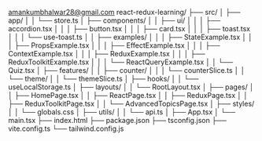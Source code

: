 amankumbhalwar28@gmail.com
react-redux-learning/
├── src/
│   ├── app/
│   │   └── store.ts
│   ├── components/
│   │   ├── ui/
│   │   │   ├── accordion.tsx
│   │   │   ├── button.tsx
│   │   │   ├── card.tsx
│   │   │   ├── toast.tsx
│   │   │   └── use-toast.ts
│   │   ├── examples/
│   │   │   ├── StateExample.tsx
│   │   │   ├── PropsExample.tsx
│   │   │   ├── EffectExample.tsx
│   │   │   ├── ContextExample.tsx
│   │   │   ├── ReduxExample.tsx
│   │   │   ├── ReduxToolkitExample.tsx
│   │   │   └── ReactQueryExample.tsx
│   │   └── Quiz.tsx
│   ├── features/
│   │   ├── counter/
│   │   │   └── counterSlice.ts
│   │   └── theme/
│   │       └── themeSlice.ts
│   ├── hooks/
│   │   └── useLocalStorage.ts
│   ├── layouts/
│   │   └── RootLayout.tsx
│   ├── pages/
│   │   ├── HomePage.tsx
│   │   ├── ReactPage.tsx
│   │   ├── ReduxPage.tsx
│   │   ├── ReduxToolkitPage.tsx
│   │   └── AdvancedTopicsPage.tsx
│   ├── styles/
│   │   └── globals.css
│   ├── utils/
│   │   └── api.ts
│   ├── App.tsx
│   └── main.tsx
├── index.html
├── package.json
├── tsconfig.json
├── vite.config.ts
└── tailwind.config.js